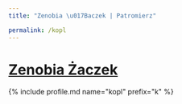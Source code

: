 ```yaml
---
title: "Zenobia \u017Baczek | Patromierz"

permalink: /kopl
---
```


# [Zenobia Żaczek](https://patronite.pl/kopl)

{% include profile.md name="kopl" prefix="k" %}
